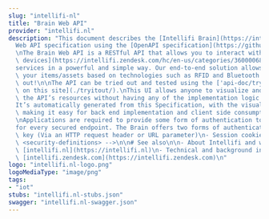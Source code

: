 ```yaml
---
slug: "intellifi-nl"
title: "Brain Web API"
provider: "intellifi.nl"
description: "This document describes the [Intellifi Brain](https://intellifi.zendesk.com/hc/en-us/categories/360000685454)\n\
  Web API specification using the [OpenAPI specification](https://github.com/OAI/OpenAPI-Specification).\n\
  \nThe Brain Web API is a RESTful API that allows you to interact with the\n[Intellifi\
  \ devices](https://intellifi.zendesk.com/hc/en-us/categories/360000685434) and\n\
  services in a powerful and simple way. Our end-to-end solution allows you to\nlocalize\
  \ your items/assets based on technologies such as RFID and Bluetooth.\n\n# Try it\
  \ out!\n\nThe API can be tried out and tested using the ['api-doc/tryitout' endpoint\
  \ on this site](./tryitout/).\nThis UI allows anyone to visualize and interact with\
  \ the API’s resources without having any of the implementation logic in place.\n\
  It’s automatically generated from this Specification, with the visual documentation\
  \ making it easy for back end implementation and client side consumption.\n\n# Authentication\n\
  \nApplications are required to provide some form of authentication to the API\n\
  for every secured endpoint. The Brain offers two forms of authentication.\n\n- API\
  \ key (Via an HTTP request header or URL parameter)\n- Session cookie\n\n<!-- ReDoc-Inject:\
  \ <security-definitions> -->\n\n# See also\n\n- About Intellifi and what we do:\
  \ [intellifi.nl](https://intellifi.nl)\n- Technical and background information:\
  \ [intellifi.zendesk.com](https://intellifi.zendesk.com)\n"
logo: "intellifi.nl-logo.png"
logoMediaType: "image/png"
tags:
- "iot"
stubs: "intellifi.nl-stubs.json"
swagger: "intellifi.nl-swagger.json"
---
```

